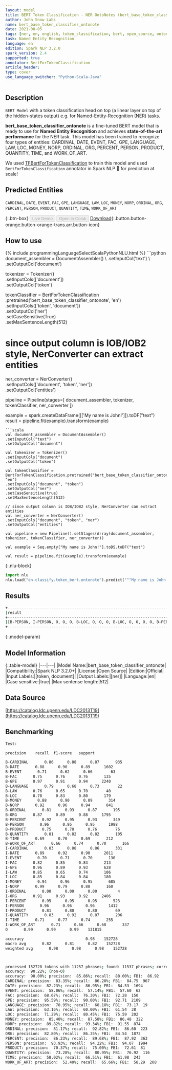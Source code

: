 ```yaml
---
layout: model
title: BERT Token Classification - NER OntoNotes (bert_base_token_classifier_ontonote)
author: John Snow Labs
name: bert_base_token_classifier_ontonote
date: 2021-08-05
tags: [ner, en, english, token_classification, bert, open_source, ontonotes]
task: Named Entity Recognition
language: en
edition: Spark NLP 3.2.0
spark_version: 2.4
supported: true
annotator: BertForTokenClassification
article_header:
type: cover
use_language_switcher: "Python-Scala-Java"
---
```


## Description

`BERT Model` with a token classification head on top (a linear layer on top of the hidden-states output) e.g. for Named-Entity-Recognition (NER) tasks.


**bert_base_token_classifier_ontonote** is a fine-tuned BERT model that is ready to use for **Named Entity Recognition** and achieves **state-of-the-art performance** for the NER task. This model has been trained to recognize four types of entities: CARDINAL, DATE, EVENT, FAC, GPE, LANGUAGE, LAW, LOC, MONEY, NORP, ORDINAL, ORG, PERCENT, PERSON, PRODUCT, QUANTITY, TIME, and WORK_OF_ART.

We used [TFBertForTokenClassification](https://huggingface.co/transformers/model_doc/bert.html#tfbertfortokenclassification) to train this model and used `BertForTokenClassification` annotator in Spark NLP 🚀 for prediction at scale!

## Predicted Entities

`CARDINAL`, `DATE`, `EVENT`, `FAC`, `GPE`, `LANGUAGE`, `LAW`, `LOC`, `MONEY`, `NORP`, `ORDINAL`, `ORG`, `PERCENT`, `PERSON`, `PRODUCT`, `QUANTITY`, `TIME`, `WORK_OF_ART`

{:.btn-box}
<button class="button button-orange" disabled>Live Demo</button>
<button class="button button-orange" disabled>Open in Colab</button>
[Download](https://s3.amazonaws.com/auxdata.johnsnowlabs.com/public/models/bert_base_token_classifier_ontonote_en_3.2.0_2.4_1628174984240.zip){:.button.button-orange.button-orange-trans.arr.button-icon}

## How to use



<div class="tabs-box" markdown="1">
{% include programmingLanguageSelectScalaPythonNLU.html %}
```python
document_assembler = DocumentAssembler() \
.setInputCol('text') \
.setOutputCol('document')

tokenizer = Tokenizer() \
.setInputCols(['document']) \
.setOutputCol('token')

tokenClassifier = BertForTokenClassification \
.pretrained('bert_base_token_classifier_ontonote', 'en') \
.setInputCols(['token', 'document']) \
.setOutputCol('ner') \
.setCaseSensitive(True) \
.setMaxSentenceLength(512)

# since output column is IOB/IOB2 style, NerConverter can extract entities
ner_converter = NerConverter() \
.setInputCols(['document', 'token', 'ner']) \
.setOutputCol('entities')

pipeline = Pipeline(stages=[
document_assembler, 
tokenizer,
tokenClassifier,
ner_converter
])

example = spark.createDataFrame([['My name is John!']]).toDF("text")
result = pipeline.fit(example).transform(example)
```
```scala
val document_assembler = DocumentAssembler() 
.setInputCol("text") 
.setOutputCol("document")

val tokenizer = Tokenizer() 
.setInputCols("document") 
.setOutputCol("token")

val tokenClassifier = BertForTokenClassification.pretrained("bert_base_token_classifier_ontonote", "en")
.setInputCols("document", "token")
.setOutputCol("ner")
.setCaseSensitive(true)
.setMaxSentenceLength(512)

// since output column is IOB/IOB2 style, NerConverter can extract entities
val ner_converter = NerConverter() 
.setInputCols("document", "token", "ner") 
.setOutputCol("entities")

val pipeline = new Pipeline().setStages(Array(document_assembler, tokenizer, tokenClassifier, ner_converter))

val example = Seq.empty["My name is John!"].toDS.toDF("text")

val result = pipeline.fit(example).transform(example)
```


{:.nlu-block}
```python
import nlu
nlu.load("en.classify.token_bert.ontonote").predict("""My name is John!""")
```

</div>

## Results

```bash
+------------------------------------------------------------------------------------+
|result                                                                              |
+------------------------------------------------------------------------------------+
|[B-PERSON, I-PERSON, O, O, O, B-LOC, O, O, O, B-LOC, O, O, O, O, B-PERSON, O, O, O, O, B-LOC]|
+------------------------------------------------------------------------------------+
```

{:.model-param}
## Model Information

{:.table-model}
|---|---|
|Model Name:|bert_base_token_classifier_ontonote|
|Compatibility:|Spark NLP 3.2.0+|
|License:|Open Source|
|Edition:|Official|
|Input Labels:|[token, document]|
|Output Labels:|[ner]|
|Language:|en|
|Case sensitive:|true|
|Max sentense length:|512|

## Data Source

[https://catalog.ldc.upenn.edu/LDC2013T19](https://catalog.ldc.upenn.edu/LDC2013T19)

## Benchmarking

```bash
Test:

precision    recall  f1-score   support

B-CARDINAL       0.86      0.88      0.87       935
B-DATE       0.88      0.90      0.89      1602
B-EVENT       0.71      0.62      0.66        63
B-FAC       0.75      0.76      0.76       135
B-GPE       0.97      0.91      0.94      2240
B-LANGUAGE       0.79      0.68      0.73        22
B-LAW       0.76      0.65      0.70        40
B-LOC       0.78      0.83      0.80       179
B-MONEY       0.88      0.90      0.89       314
B-NORP       0.92      0.96      0.94       841
B-ORDINAL       0.81      0.93      0.87       195
B-ORG       0.87      0.89      0.88      1795
B-PERCENT       0.92      0.95      0.93       349
B-PERSON       0.96      0.95      0.95      1988
B-PRODUCT       0.75      0.78      0.76        76
B-QUANTITY       0.81      0.82      0.82       105
B-TIME       0.69      0.70      0.69       212
B-WORK_OF_ART       0.66      0.74      0.70       166
I-CARDINAL       0.83      0.88      0.86       331
I-DATE       0.89      0.92      0.90      2011
I-EVENT       0.70      0.71      0.70       130
I-FAC       0.82      0.85      0.84       213
I-GPE       0.96      0.89      0.93       628
I-LAW       0.85      0.65      0.74       106
I-LOC       0.85      0.84      0.84       180
I-MONEY       0.94      0.96      0.95       685
I-NORP       0.99      0.79      0.88       160
I-ORDINAL       0.00      0.00      0.00         4
I-ORG       0.91      0.93      0.92      2406
I-PERCENT       0.95      0.95      0.95       523
I-PERSON       0.96      0.96      0.96      1412
I-PRODUCT       0.81      0.80      0.80        69
I-QUANTITY       0.83      0.92      0.87       206
I-TIME       0.71      0.77      0.74       255
I-WORK_OF_ART       0.71      0.66      0.68       337
O       0.99      0.99      0.99    131815

accuracy                           0.98    152728
macro avg       0.82      0.81      0.82    152728
weighted avg       0.98      0.98      0.98    152728



processed 152728 tokens with 11257 phrases; found: 11537 phrases; correct: 9906.
accuracy:  90.22%; (non-O)
accuracy:  98.00%; precision:  85.86%; recall:  88.00%; FB1:  86.92
CARDINAL: precision:  83.35%; recall:  86.20%; FB1:  84.75  967
DATE: precision:  82.23%; recall:  86.95%; FB1:  84.53  1694
EVENT: precision:  58.06%; recall:  57.14%; FB1:  57.60  62
FAC: precision:  68.67%; recall:  76.30%; FB1:  72.28  150
GPE: precision:  95.59%; recall:  90.00%; FB1:  92.71  2109
LANGUAGE: precision:  78.95%; recall:  68.18%; FB1:  73.17  19
LAW: precision:  63.16%; recall:  60.00%; FB1:  61.54  38
LOC: precision:  71.29%; recall:  80.45%; FB1:  75.59  202
MONEY: precision:  85.40%; recall:  87.58%; FB1:  86.48  322
NORP: precision:  89.82%; recall:  93.34%; FB1:  91.55  874
ORDINAL: precision:  81.17%; recall:  92.82%; FB1:  86.60  223
ORG: precision:  82.80%; recall:  86.35%; FB1:  84.54  1872
PERCENT: precision:  86.23%; recall:  89.68%; FB1:  87.92  363
PERSON: precision:  93.93%; recall:  94.22%; FB1:  94.07  1994
PRODUCT: precision:  70.37%; recall:  75.00%; FB1:  72.61  81
QUANTITY: precision:  73.28%; recall:  80.95%; FB1:  76.92  116
TIME: precision:  58.02%; recall:  66.51%; FB1:  61.98  243
WORK_OF_ART: precision:  52.40%; recall:  65.66%; FB1:  58.29  208
```